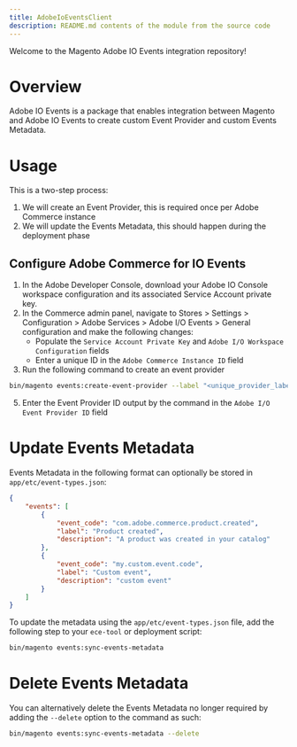 ```yaml
---
title: AdobeIoEventsClient
description: README.md contents of the module from the source code
---
```


Welcome to the Magento Adobe IO Events integration repository!

# Overview

Adobe IO Events is a package that enables integration between Magento and Adobe IO Events to create custom Event
Provider and custom Events Metadata.

# Usage

This is a two-step process:
1. We will create an Event Provider, this is required once per Adobe Commerce instance
2. We will update the Events Metadata, this should happen during the deployment phase

## Configure Adobe Commerce for IO Events

1. In the Adobe Developer Console, download your Adobe IO Console workspace configuration and its associated Service Account private key.
2. In the Commerce admin panel, navigate to Stores > Settings > Configuration > Adobe Services > Adobe I/O Events > General configuration and make the following changes:
    - Populate the `Service Account Private Key` and `Adobe I/O Workspace Configuration` fields
    - Enter a unique ID  in the `Adobe Commerce Instance ID` field
4. Run the following command to create an event provider
```bash
bin/magento events:create-event-provider --label "<unique_provider_label>" --description "<provider description>"
````
5. Enter the Event Provider ID output by the command in the `Adobe I/O Event Provider ID` field

# Update Events Metadata
Events Metadata in the following format can optionally be stored in `app/etc/event-types.json`:

```json
{
    "events": [
        {
            "event_code": "com.adobe.commerce.product.created",
            "label": "Product created",
            "description": "A product was created in your catalog"
        },
        {
            "event_code": "my.custom.event.code",
            "label": "Custom event",
            "description": "custom event"
        }
    ]
}
```

To update the metadata using the `app/etc/event-types.json` file, add the following step to your `ece-tool` or deployment script:
```bash
bin/magento events:sync-events-metadata
```

# Delete Events Metadata

You can alternatively delete the Events Metadata no longer required by adding the `--delete` option to the command as such:

```bash
bin/magento events:sync-events-metadata --delete
```
